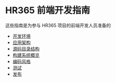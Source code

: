 # HR365 前端开发指南

这些指南是为参与 HR365 项目的前端开发人员准备的
- [开发环境](dev-env.md)
- [应用架构](architecture.md)
- [源码目录结构]()
- [构建系统概览]()
- [编码风格]()
- [测试]()
- [发布]()
